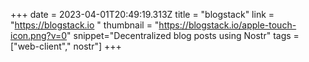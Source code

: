 +++
date = 2023-04-01T20:49:19.313Z
title = "blogstack"
link = "https://blogstack.io "
thumbnail = "https://blogstack.io/apple-touch-icon.png?v=0"
snippet="Decentralized blog posts using Nostr"
tags = ["web-client"," nostr"]
+++
